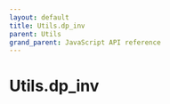 ```yaml
---
layout: default
title: Utils.dp_inv
parent: Utils
grand_parent: JavaScript API reference
---
```


# Utils.dp_inv